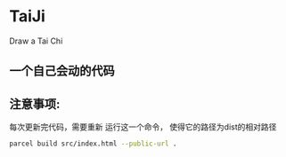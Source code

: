 # TaiJi
Draw a Tai Chi
## 一个自己会动的代码

## 注意事项:
每次更新完代码，需要重新 运行这一个命令， 使得它的路径为dist的相对路径
```bash
parcel build src/index.html --public-url .
```

